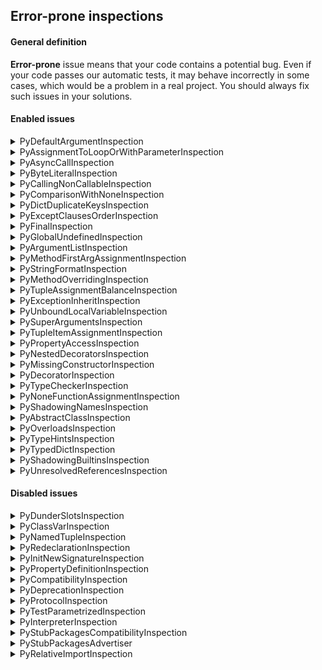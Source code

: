 ## Error-prone inspections

#### General definition

**Error-prone** issue means that your code contains a potential bug. 
Even if your code passes our automatic tests, it may behave incorrectly in some cases, 
which would be a problem in a real project. You should always fix such issues in your solutions.

#### Enabled issues

<details>
  <summary>PyDefaultArgumentInspection</summary>

Reports a problem when a mutable value as a list or dictionary is detected in a default value for an argument.

Default argument values are evaluated only once at function definition time, which means that modifying
the default value of the argument will affect all subsequent calls of that function.

Example:
```python
def f(args=[]):
    pass
```

Default description: `Default argument value is mutable`
</details>

<details>
  <summary>PyAssignmentToLoopOrWithParameterInspection</summary>

Checks for cases when you rewrite loop variable with inner loop. It finds all `with` and `for` statements,
takes variables declared by them and ensures none of parent `with` or `for` declares variable with the same name.

Example:
```python
for i in range(5):
    for i in range(20, 25):
        print("Inner", i)
    print("Outer", i)
```

Default description: `Variable ''{0}'' is already declared in ''for'' loop or ''with'' statement above`
</details>

<details>
  <summary>PyAsyncCallInspection</summary>
**TODO: why this inspection does not work?**

Reports coroutines that were called without using the `await` syntax.

Example:
```python
async def bar():
    pass


async def foo():
    bar()
```

Default description: `Missing await syntax in coroutine calls`
</details>

<details>
  <summary>PyByteLiteralInspection</summary>

Reports characters in byte literals that are outside ASCII range.

Example:
```python
s = b'№5'
```

Default description: `Byte literal contains characters > 255`
</details>

<details>
  <summary>PyCallingNonCallableInspection</summary>

Reports a problem when you are trying to call objects that are not callable, like, for example, properties.

Example:
```python
class Record:
    @property
    def as_json(self): json = Record().as_json()
```

Default descriptions:
- For objects: `'{0}'' object is not callable`
- For other cases: `''{0}'' is not callable`
- For expressions: `Expression is not callable`
</details>

<details>
  <summary>PyComparisonWithNoneInspection</summary>

Reports comparisons with `None`. That type of comparisons should always be done with is or is not,
never the equality operators.

Example:
```python
a = 2
if a == None:
    print("Success")
```

Default description: `Comparison with None performed with equality operators`
</details>

<details>
  <summary>PyDictDuplicateKeysInspection</summary>

Reports using the same value as the dictionary key twice.

Example:
```python
dic = {"a": [1, 2], "a": [3, 4]}
```
Note, the inspection indicates both cases and appears twice

Default description: `Dictionary contains duplicate keys ''{0}''`

</details>

<details>
  <summary>PyExceptClausesOrderInspection</summary>

Report cases when except clauses are not in the proper order,
from the more specific to the more generic, or one exception class is caught twice.

1. Example:
```python
def foo():
    pass


try:
    foo()
except Exception:
    pass
except Exception:
    pass
```

Default description: `Exception class ''{0}'' has already been caught`

2. Example:
```python
def foo():
    pass


try:
    foo()
except ValueError:
    pass
except UnicodeError:
    pass
```

Default description: `''{0}'', superclass of the exception class ''{1}'', has already been caught`
</details>

<details>
  <summary>PyFinalInspection</summary>

Reports invalid usages of final classes, methods and variables.

**ERROR-PRONE**
1. Example:
```python
from typing import final


@final
class A:
    pass


class B(A):
    pass
```

Default description: `{0} {1,choice,1#is|2#are} marked as ''@final'' and should not be subclassed`

**ERROR-PRONE**, DISABLE
2. Example:
```python
from typing import overload
from typing_extensions import final

class B:
    @overload
    def foo(self, a: int) -> int: ...

    @final
    @overload
    def foo(self, a: str) -> str: ...
```

Default description: `'@final' should be placed on the implementation` (only for stubs)

See - https://peps.python.org/pep-0591/

**ERROR-PRONE**
3. Example:
```python
from typing import final


class Dummy:
    @final
    def display(self):
        print("display from dummy")


class Demo(Dummy):
    def display(self):
        print("display from demo")
```

Default description: `''{0}'' is marked as ''@final'' and should not be overridden`

**BEST PRACTICE**
4. Example:
```python
from typing import overload, final


class Base:
    @overload
    def method(self, arg: int) -> int:
        pass

    @overload
    @final
    def method(self, x=None):
        pass
```

Default description: `'@final' should be placed on the implementation`

**ERROR-PRONE**
5. Example:
```python
from abc import ABCMeta, abstractmethod
from typing import final


class MyABC(metaclass=ABCMeta):
    @property
    @abstractmethod
    @final
    def my_abstract_property(self):
        ...
```

Default description: `'Final' could not be mixed with abstract decorators`

**ERROR-PRONE**
6. Example:
```python
from abc import ABCMeta, abstractmethod
from typing import final


@final
class MyABC(metaclass=ABCMeta):
    @property
    @abstractmethod
    def my_abstract_property(self):
        ...
```

Default description: `'Final' class could not contain abstract methods`

Note, the inspection indicates both cases and appears twice: `MyABC` and `my_abstract_property`

**BEST PRACTICE**
7. Example:
```python
from typing import final


@final
class MyABC:
    @final
    def foo(self):
        ...
```

Default description: `No need to mark method in 'Final' class as '@final'`

**ERROR-PRONE**
8. Example:
```python
from typing import final


@final
def foo():
    ...
```

Default description: `Non-method function could not be marked as '@final'`

**ERROR-PRONE**
9. Example:
```python
from typing import List, Final


def fun(x: Final[List[int]]) -> None:
    ...
```

Default description: `'Final' could not be used in annotations for function parameters`

**ERROR-PRONE**
10. Example:
```python
from typing import List, Final


def fun() -> Final[List[int]]:
    ...
```

Default description: `'Final' could not be used in annotation for a function return value`

**ERROR-PRONE**
11. Example:
```python
from typing_extensions import Final


class A:
    a: Final
```

Default description: `If assigned value is omitted, there should be an explicit type argument to 'Final'`

**ERROR-PRONE**
12. Example:
```python
from typing import Final


def fun():
    a: Final
```

Default description: `'Final' name should be initialized with a value`

**ERROR-PRONE**
13. Example:
```python
from typing import Final


class A:
    a: Final[int] = 1

    def __init__(self, a):
        self.a: Final[int] = a
```

Default description: `Already declared name could not be redefined as 'Final'`

**ERROR-PRONE**
14. Example:
```python
from typing import Final


class A:
    a: Final[int]

    def __init__(self):
        self.a: Final[str] = ""
```

Default description: `Either instance attribute or class attribute could be type hinted as 'Final'`

Note, the inspection indicates both cases and appears twice

**ERROR-PRONE**
15. Example:
```python
from typing import Final


class Mode:
    def __init__(self, title):
        self.a: Final[bool] = True


class Mode2(Mode):
    def __init__(self, title):
        super().__init__(title)
        self.a: Final[int] = 5
```

Default description: `''{0}'' is ''Final'' and could not be overridden`

**ERROR-PRONE**
16. Example:
```python
from typing import Final


class A:
    def foo(self):
        self.a: Final[int] = 5
```

Default description: `'Final' attribute should be declared in class body or '__init__'`

**ERROR-PRONE**
17. Example:
```python
from typing import Final


class Dummy:
    x: Final[int] = 1


class Demo(Dummy):
    x: str = ""

```

Default description: `''{0}'' is ''Final'' and could not be reassigned`

**ERROR-PRONE**
18. Example:
```python
from typing import Final, List


class A:
    a: List[Final] = 5
```

Default description: `'Final' could only be used as the outermost type`

**ERROR-PRONE**
19. Example:
```python
from typing import Final, List


class A:
    def foo(self):
        for i in range(0, 10):
            a: Final[int] = 5

```

Default description: `'Final' could not be used inside a loop`
</details>

<details>
  <summary>PyGlobalUndefinedInspection</summary>

Reports problems when a variable defined through the `global` statement is not defined in the module scope.

Example:
```python
def foo():
    global bar
    print(bar)
    foo()
```

Default description: `Global variable ''{0}'' is undefined at the module level`
</details>

<details>
  <summary>PyArgumentListInspection</summary>

Reports discrepancies between declared parameters and actual arguments,
as well as incorrect arguments, for example, duplicate named arguments, and incorrect argument order.

1. Example:
```python
class Foo:
    def __call__(self, p1: int, *, p2: str = "%"):
        return p2 * p1


bar = Foo()
bar(5, "#")
```

Default description: `Unexpected argument`, `Unexpected argument(s)`

2. Example:
```python
class Foo:
    def __call__(self, p1: int, *, p2: str = "%"):
        return p2 * p1


bar = Foo()
bar.__call__()
```

Default description: `Parameter ''{0}'' unfilled`, `Parameter(s) unfilled`

3. Example:
```python
from typing import overload


@overload
def foo(value: None) -> None:
    pass

@overload
def foo(value: int) -> str:
    pass

@overload
def foo(value: str) -> str:
    pass


def foo(value):
    return None


foo()
```

Default description: `Possible callees`

4. Example:
```python
def baddeco(): 
    pass

@baddeco
```

Default description: `Function ''{0}'' lacks a positional argument`

5. Example:
```python
def foo(d: dict):
    pass

foo(5)
```

Default description: `Expected a dictionary, got {0}`, '`Expected an iterable, got {0}`'
</details>

<details>
  <summary>PyMethodFirstArgAssignmentInspection</summary>

Reports cases when the first parameter, such as `self` or `cls`,
is reassigned in a method. Because in most cases, there are no objectives in such reassignment,
class Account: def calc(self, balance): if balance == 0: self = balance return selfthe IDE indicates an error.

Example:
```python
class Account:
    def calc(self, balance):
        if balance == 0:
            self = balance
        return self
```

Default description: `Method''s parameter ''{0}'' reassigned`
</details>

<details>
  <summary>PyStringFormatInspection</summary>

Reports errors in string formatting operations.

1. Example:
```python
"%s %s" % {'a': 1, 'b': 2}
```

Default description: `Format does not require a mapping`

2. Example:
```python
"Hello {a}".format()
```

Default description: `Key ''{0}'' has no corresponding argument`

3. Example:
```python
print('%d %s cost $%.2f' % ('incorrect type', 'bananas', 1.74))
```

Default description: `Unexpected type {0}`

4. Example:
```python
print('%(name1s' % {'name1': 'a'})
```

Default description: `Too few mapping keys`

5. Example:
```python
val = "The percentage is 92.27"
print("%s%" % val)
```

Default description: `Format specifier character missing`

6. Example:
```python
print("%(name)f(name)" % 23.2)
```

Default description: `Format requires a mapping`

7. Example:
```python
val = "The percentage is 92.27"
print("s%%" % val)
```

Default description: `Too many arguments for format string`

8. Example:
```python
val = "The percentage is 92.27"
print("%s%% %s%%" % val)
```

Default description: `Too few arguments for format string`

9. Example:
```python
print("{:,s}".format(1))
```

Default description: `The format options in chunk "{0}" are incompatible`

10. Example:
```python
print('{:+q}; {:+f}'.format(3.14, -3.14))
```

Default description: `Unsupported format character ''{0}''`

11. Example:
```python
print('{1} {}'.format(6, 7))
```

Default description: `Cannot switch from manual field specification to automatic field numbering`

12. Example:
```python
print('{} {1}'.format(6, 7))
```

Default description: `Cannot switch from automatic field numbering to manual field specification`

13. Example:
```python
print('Hello %b!' % b'World')
```

Default description: `Unsupported format character 'b'`

14. Example:
```python
print('work%(name)*d' % (12, 32))
```

Default description: `Cannot use '*' in formats when using a mapping`
</details>

<details>
  <summary>PyMethodOverridingInspection</summary>

Reports inconsistencies in overriding method signatures.

Example:
```python
class Book:
    def add_title(self):
        pass

        
class Novel(Book):
    def add_title(self, text):
        pass
```

Default description: `Signature of method ''{0}'' does not match signature of the base method in class ''{1}''`
</details>

<details>
  <summary>PyTupleAssignmentBalanceInspection</summary>

Reports cases when the number of expressions on the right-hand side and targets on
the left-hand side are not the same.

1. Example:
```python
*a, b = 1, 2
a, *b, c, *d = 1, 2, 3, 4, 5, 6
```

Default description: `Only one starred expression allowed in assignment`

2. Example:
```python
a, b = None
```

Default description: `Need more values to unpack`

3. Example:
```python
a, b = None, None, None
```

Default description: `Too many values to unpack`
</details>

<details>
  <summary>PyExceptionInheritInspection</summary>

Reports cases when a custom exception class is raised but does not inherit from the
builtin `Exception` class.

Example:
```python
class A:
    pass


def me_exception():
    raise A()
```

Default description: `Exception doesn't inherit from base 'Exception' class`
</details>

<details>
  <summary>PyUnboundLocalVariableInspection</summary>

Reports local variables referenced before assignment.

1. Example:
```python
def foo():
  var = "local"

  def bar():
    nonlocal var
    print(var)
    del var
    print(var)
```

Default description: `Local variable ''{0}'' might be referenced before assignment`

2. Example:
```python
def f1():
    nonlocal x
```

Default description: `Nonlocal variable ''{0}'' must be bound in an outer function scope`

3. Example:
```python
def foo() -> bool:
    pass


if foo(): 
    b = 1
print(b)
```

Default description: `Name ''{0}'' can be undefined`

4. Default description: `Function ''{0}'' is too large to analyse`

It appears if a `DFALimitExceededException` exception was thrown
</details>

<details>
  <summary>PySuperArgumentsInspection</summary>

Reports cases when any call to `super(A, B)` does not meet the following requirements:

- `B` is an instance of `A`
- `B` a subclass of `A`


Example:
```python
class Figure:
    def color(self):
        pass


class Rectangle(Figure):
    def color(self):
        pass


class Square(Figure):
    def color(self):
        return super(Rectangle, self).color()
```

Default description: `'{0}'' is not an instance or a subclass of ''{1}''`
</details>

<details>
  <summary>PyTupleItemAssignmentInspection</summary>

Reports assignments to a tuple item.

Example:
```python
t = ('red', 'blue', 'green', 'white')
t[3] = 'black'
```

Default description: `Tuples don't support item assignment`
</details>

<details>
  <summary>PyPropertyAccessInspection</summary>

Reports cases when properties are accessed inappropriately:

- Read-only properties are set
- Write-only properties are read
- Non-deletable properties are deleted

1. Example:
```python
class A(object):
    def s(self, v):
        self._v = v

    def g(self):
        return self._v

    def d(self):
        pass

    readonly = property(g)


a = A()
a.readonly += 1
```

Default description: `Property ''{0}'' cannot be set`

2. Example:
```python
class A(object):
    def s(self, v):
        self._v = v

    def g(self):
        return self._v

    def d(self):
        pass

    writeonly = property(None, s)


a = A()
a.writeonly += 1
```

Default description: `Property ''{0}'' cannot be read`

3. Example:
```python
class A(object):
    def s(self, v):
        self._v = v

    def g(self):
        return self._v

    def d(self):
        pass

    readonly = property(g)


a = A()
del a.readonly
```

Default description: `Property ''{0}'' cannot be deleted`
</details>

<details>
  <summary>PyNestedDecoratorsInspection</summary>

Reports problems with nesting decorators.
The inspection highlights the cases when `classmethod` or `staticmethod` is applied
before another decorator.

Example:
```python
def innocent(f):
    return f

class A:
    @innocent
    @classmethod
    def f2(cls):
        pass
```

Default description: `This decorator will not receive a callable it may expect; the built-in decorator returns a special object`
</details>

<details>
  <summary>PyMissingConstructorInspection</summary>

Reports cases when a call to the `super` constructor in a class is missed.

Example:
```python
class Fruit:
    def __init__(self):
        pass

        
class Pear(Fruit):
    def __init__(self):
        pass
```

Default description: `Call to __init__ of super class is missed`
</details>

<details>
  <summary>PyDecoratorInspection</summary>

Reports usages of `@classmethod` or `@staticmethod` decorators in methods outside a class.

Example:
```python
class C:
  @classmethod
  def foo(self):
    pass

@classmethod
def foo(self):
  print("Constructor C was called")
```

Default description: `Decorator {0} on a method outside the class`
</details>

<details>
  <summary>PyTypeCheckerInspection</summary>

Reports type errors in function call expressions, targets, and return values. In a dynamically typed language,
this is possible in a limited number of cases.

1. Example:
```python
from typing import TypedDict, List


class Point(TypedDict):
    x: int
    y: int


def a(x: List[int]) -> Point:
    return [x]
```

Default description: `Expected type ''{0}'', got ''{1}'' instead`

2. Example:
```python
from typing import TypedDict


class Point(TypedDict):
    x: int
    y: int


def d() -> Point:
    return {'x': 42, 'y': 42, 'k': 42}
```

Default description: `Extra key ''{0}'' for TypedDict ''{1}''`

3. Example:
```python
from typing import TypedDict


class Point(TypedDict):
    x: int
    y: int


def b(x: int) -> Point:
    return {'x': 42}
```

Default description: `TypedDict ''{0}'' has missing {1,choice,1#key|2#keys}: {2}`

4. Example:
```python
from typing import TypedDict


class Point(TypedDict):
    x: int
    y: int


def h(x) -> Point:
    x = 42
```

Default description: `Expected to return ''{0}'', got no return`

5. Example:
```python
class A:
    def __init__(self) -> int:
        pass
```

Default description: `__init__ should return None`

6. Example:
```python
class B1(type):
    meta_attr = "meta_attr"


class A1(metaclass=B1):
    pass


def print_unknown(a):
    print(a.unknown)


print_unknown(A1)
```

Default description: `Type ''{0}'' doesn't have expected {1,choice,1#attribute|2#attributes} {2}`

7. Default description: `Only a concrete class can be used where ''{0}'' (matched generic type ''{1}'') protocol is expected`

8. Example:
```python
from typing import Protocol, Type


class Proto(Protocol):
    def proto(self, i: int) -> None:
        pass


def foo(cls: Type[Proto]) -> None:
    pass


foo(Proto)
```

Default description: `Only a concrete class can be used where ''{0}'' protocol is expected`

9. Example:
```python
class User1(object):
    def __init__(self, x):
        """
        :type x: T
        :rtype: User1 of T
        """
        self.x = x

    def put(self, value):
        """
        :type value: T
        """
        self.x = value


c = User1(10)
c.put('foo')
```

Default description: `Expected type ''{0}'' (matched generic type ''{1}''), got ''{2}'' instead`

10. Example:
```python
import os.path


# not os.PathLike
class B:
    pass


b = B()

os.fspath(b)
```

Default descriptions: `Unexpected type(s):`, `Possible type(s):`

11. Example:
```python

```

**TODO: add examples**

Default descriptions: `Unexpected argument (from ParamSpec ''{0}'')`, `Parameter ''{0}'' unfilled (from ParamSpec ''{1}'')`
</details>

<details>
  <summary>PyNoneFunctionAssignmentInspection</summary>

Reports cases when an assignment is done on a function that does not return anything.

This inspection is similar to pylint inspection [E1111](https://docs.pylint.org/#id6).

Example:
```python
def just_print():
    print("Hello!")


action = just_print()
```

Default description: `Function ''{0}'' doesn''t return anything`
</details>

<details>
  <summary>PyShadowingNamesInspection</summary>

Reports shadowing names defined in outer scopes.

Example:
```python
def outer(p):
    def inner(p):
        pass
```

Default description: `Shadows name {0} from outer scope`
</details>

<details>
  <summary>PyAbstractClassInspection</summary>

Reports cases when not all abstract properties or methods are defined in a subclass.

Example:
```python
from abc import abstractmethod, ABC

class Figure(ABC):
    @abstractmethod
    def do_figure(self):
        pass

class Triangle(Figure):
    def do_triangle(self):
        pass
```

Default description: `Class {0} must implement all abstract methods`
</details>

<details>
  <summary>PyOverloadsInspection</summary>

Reports cases when overloads in regular Python files are placed after the implementation
or when their signatures are not compatible with the implementation.

1. Example:
```python
from typing import overload


class A:
    @overload
    def foo(self, value: None) -> None:
        pass

    @overload
    def foo(self, value: int) -> str:
        pass

    def foo(self, value):
        return None

    @overload
    def foo(self, value: str) -> str:
        pass
```

Default descriptions: `A series of @overload-decorated methods should always be followed by an implementation that is not @overload-ed`,
`A series of @overload-decorated functions should always be followed by an implementation that is not @overload-ed`

2. Example:
```python
from typing import overload


class A:
    @overload
    def foo(self) -> None:
        pass

    @overload
    def foo(self, value: str) -> str:
        pass

    def foo(self, value):
        return None
```

Default descriptions: `Signature of this @overload-decorated method is not compatible with the implementation`,
`Signature of this @overload-decorated function is not compatible with the implementation`

</details>

<details>
  <summary>PyTypeHintsInspection</summary>

Reports invalid usages of type hints.

1. Example:
```python
def func(xs: list[int]):
    pass
```

**TODO: it does not work**

Default description: `Builtin ''{0}'' cannot be parameterized directly`

2. Example:
```python
from typing import Self, Generic, TypeVar

T = TypeVar("T")


class A(Generic[T]):
    def foo(self):
        x: Self[int]
```

Default description: `'Self' cannot be parameterized`

3. Example:
```python
class A:
    def method(self, i: int):
        v1: self.B
        v2 = None
        print(self.B)

    class B:
        pass
```

Default description: `Invalid type 'self'`

4. Example:
```python
from typing import Literal

a: Literal = 1
```

Default description: `'Literal' must have at least one parameter`

5. Example:
```python
from typing import Annotated

a: Annotated[1]
```

Default description: `'Annotated' must be called with at least two arguments`

6. Example:
```python
a : int = None  # type: int
```

Default description: `Types specified both in a type comment and annotation`

7. Example:
```python
from typing import List, TypeVar

T0 = TypeVar('T0')
a: List[T0]
b: List[TypeVar('T1')]
```

Default description: `A 'TypeVar()' expression must always directly be assigned to a variable`

8. Example:
```python
from typing import TypeVar

T0 = TypeVar('T0')
print(T0)
T0 = TypeVar('T0')
```

Default description: `Type variables must not be redefined`

9. Example:
```python
from typing import TypeVar

name = 'T0'
T0 = TypeVar(name)
```

Default description: `'TypeVar()' expects a string literal as first argument`

10. Example:
```python
from typing import ParamSpec

name = 'T0'
T0 = ParamSpec(name)
```

Default description: `'ParamSpec()' expects a string literal as first argument`

11. Example:
```python
from typing import TypeVar

T0 = TypeVar('T0')
T1 = TypeVar('T2')
```

Default description: `The argument to 'TypeVar()' must be a string equal to the variable name to which it is assigned`

12. Example:
```python
from typing import ParamSpec

T0 = ParamSpec('T1')
```

Default description: `The argument to 'ParamSpec()' must be a string equal to the variable name to which it is assigned`

13. Example:
```python
from typing import TypeVar

T1 = TypeVar('T1', contravariant=True, covariant=True)
```

Default description: `Bivariant type variables are not supported`

14. Example:
```python
from typing import TypeVar

T2 = TypeVar('T2', int, str, bound=str)
```

Default description: `Constraints cannot be combined with bound=…`

15. Example:
```python
from typing import TypeVar

T1 = TypeVar('T1', int)
```

Default description: `A single constraint is not allowed`

16. Example:
```python
from typing import TypeVar, List

T1 = TypeVar('T1', int, str)

T2 = TypeVar('T2', int, List[T1])
```

Default description: `Constraints cannot be parametrized by type variables`

17. Example:
```python
from typing import TypeVar

T = TypeVar("T")


class A:
    pass


assert isinstance(A(), T)
```

Default description: `Type variables cannot be used with instance and class checks`

18. Example:
```python
from typing import Union

class A:
 pass

assert isinstance(A(), Union)
```

Default description: `'{0}'' cannot be used with instance and class checks`, `Parameterized generics cannot be used with instance and class checks`

19. Example:
```python
from typing import Union


def a(b: Union(int, str)):
    pass
```

Default description: `Generics should be specified through square brackets`

20. Example:
```python
from typing import Generic


class A(Generic):
    pass
```

Default description: `Cannot inherit from plain 'Generic'`

21. Example:
```python
from typing import Generic, TypeVar

T = TypeVar('T')
S = TypeVar('S')


class C(Generic[T], Generic[S]):
    pass
```

Default description: `Cannot inherit from 'Generic[...]' multiple times`

22. Example:
```python
from typing import Generic, TypeVar, Iterable

T = TypeVar('T')
S = TypeVar('S')


class C(Generic[T], Iterable[S]):
    pass
```

Default description: `Some type variables ({0}) are not listed in ''Generic[{1}]''`

23. Example:
```python
from typing_extensions import Literal

a: Literal[1 + 2]
```

Default description: `'Literal' may be parameterized with literal ints, byte and unicode strings, bools, Enum values, None, other literal types, or type aliases to other literal types`

24. Example:
```python
from typing import Generic


class A1(Generic[0]):
    pass
```

Default description: `Parameters to 'Generic[...]' must all be type variables`

25. Example:
```python
from typing import Generic, TypeVar

T = TypeVar('T')


class C(Generic[T, T]):
    pass
```

Default description: `Parameters to 'Generic[...]' must all be unique`

26. Example:
```python
from typing import Callable

d: Callable[...]
```

Default description: `'Callable' must be used as 'Callable[[arg, ...], result]'`

27. Example:
```python
from typing import Callable

e: Callable[int, str]
```

**We can see this inspection inside IDE, byt by some reason we can not see it through API**

Default description: `'Callable' first parameter must be a parameter expression`

28. Example:
```python
from typing import Callable

foo1: Callable[[int], [int]] = None
```

Default description: `Parameters to generic types must be types`

29. Example:
```python
def undefined() -> int:
    pass

a1 = undefined()  # type: int

b2, (c2, d2) = undefined()  # type: int, (int)
```

**We can see this inspection inside IDE, byt by some reason we can not see it through API**

Default description: `Type comment cannot be matched with unpacked variables`

30. Example:
```python
class Bar:
    def egg12(self, a, b):
         # type: (Bar) -> None
        pass
```

Default description: `Type signature has too few arguments`

31. Example:
```python
class Bar:
    def spam1(self):
        # type: (Bar, int) -> None
        pass
```

Default description: `Type signature has too many arguments`

32. Example:
```python
class Bar:
    def spam2(self):
        # type: (int) -> None
        pass
```

Default description: `The type of self ''{0}'' is not a supertype of its class ''{1}''`

33. Example:
```python
class A:
    def method(self, b):
        b.a: int = 1
```

Default description: `Non-self attribute could not be type hinted`

33. Example:
```python
from typing import TypeAlias

Alias: TypeAlias[int]
```

Default description: `'TypeAlias' must be used as standalone type hint`

34. Example:
```python
from typing import TypeAlias

Alias: TypeAlias
```

Default description: `Type alias must be immediately initialized`

35. Example:
```python
from typing import TypeAlias

def func():
   Alias: TypeAlias = str
```

Default description: `Type alias must be top-level declaration`

36. Example:
```python
from typing import TypeAlias

Alias = TypeAlias[int]
```

Default description: `'TypeAlias' cannot be parameterized`

37. Example:
```python
from __future__ import annotations
from typing import Self


class SomeClass:
    @staticmethod
    def foo(bar: Self) -> Self:
        return bar
```

Default description: `Cannot use 'Self' in staticmethod`

38. Example:
```python
from typing import Self


def foo() -> Self:
    pass
```

Default description: `Cannot use 'Self' outside class`

39. Example:
```python
from __future__ import annotations
from typing import Self


class SomeClass:
    def foo(self: SomeClass, bar: Self) -> Self:
        return self
```

Default description: `Cannot use 'Self' if 'self' parameter is not 'Self' annotated`

40. Example:
```python
from __future__ import annotations
from typing import Self


class SomeClass:
    @classmethod
    def foo(cls: SomeClass, bar: Self) -> Self:
        return self
```

Default description: `Cannot use 'Self' if 'cls' parameter is not 'Self' annotated`
</details>

<details>
  <summary>PyTypedDictInspection</summary>

Reports invalid definition and usage of TypedDict.

1. Example:
```python
from typing import TypedDict


class Movie(TypedDict):
   name: str
   year: int


year = 'year'
year2 = year
m = Movie(name='Alien', year=1979)
years_since_epoch = m[year2] - 1970
year = 42
print(m[year])
```

Default description: `TypedDict key must be a string literal; expected one of ({0})`

2. Example:
```python
from typing import TypedDict


class X(TypedDict):
    x: int


x = X()
x.get('y', 67)
```

Default descriptions: `TypedDict "{0}" has no key ''{1}''`, `TypedDict "{0}" has no keys ({1})`

3. Example:
```python
from typing import TypedDict

Movie2 = TypedDict('Movie', {'name': str, 'year': int}, total=False)
```

Default description: `First argument has to match the variable name`

4. Example:
```python
from typing import TypedDict, NamedTuple


class Bastard:
    pass


class X(TypedDict):
    x: int


class XYZ(X, Bastard):
    z: bool
```

Default description: `TypedDict cannot inherit from a non-TypedDict base class`

5. Example:
```python
from typing import TypedDict

class Movie(TypedDict, metaclass=Meta):
   name: str
```

Default description: `Specifying a metaclass is not allowed in TypedDict`

6. Example:
```python
from typing import TypedDict


class X(TypedDict):
    y: int


class Y(TypedDict):
    y: str


class XYZ(X, Y):
    y: bool
```

Default descriptions: `Cannot overwrite TypedDict field ''{0}'' while merging`, `Cannot overwrite TypedDict field`

7. Example:
```python
from typing import TypedDict


class Movie(TypedDict):
    name: str

    def my_method(self):
        pass


class Horror:
    def __init__(self):
        ...
```

Default description: `Invalid statement in TypedDict definition; expected 'field_name: field_type'`

8. Example:
```python
from typing import TypedDict


class Movie(TypedDict):
    name: str
    year: int = 42
```

Default description: `Right-hand side values are not supported in TypedDict`

9. Example:
```python
from typing import TypedDict


class Movie(TypedDict):
    name: str
    year: int


class HorrorMovie(Movie, total=False):
    based_on_book: bool


year = 'year'
year2 = year
m = HorrorMovie(name='Alien', year=1979)
del (m['based_on_book'], m['name'])
```

Default description: `Key ''{0}'' of TypedDict ''{1}'' cannot be deleted`

10. Example:
```python
from typing import TypedDict


class Movie(TypedDict):
    name: str
    year: int


class Horror(Movie, total=False):
    based_on_book: bool


m = Horror(name='Alien', year=1979)
m.clear()
```

Default description: `This operation might break TypedDict consistency`

11. Example:
```python
from typing import TypedDict


class X(TypedDict):
    x: int


x = X()
x.get(42, 67)
```

Default description: `Key should be string`

12. Example:
```python
from typing import TypedDict, Any, Optional


class Movie(TypedDict):
    name: Optional[int]
    smth: type
    smthElse: Any
    year: 2
```

Default description: `Value must be a type`

13. Example:
```python
from typing import TypedDict


class X(TypedDict, total=1):
    x: int
```

Default description: `Value of 'total' must be True or False`

14. Example:
```python
from typing import TypedDict, Optional


class Movie(TypedDict):
    name: str
    year: Optional[int]


class Horror(Movie, total=False):
    based_on_book: bool


m = Horror(name='Alien', year=1979)
d = {'name': 'Garden State', 'year': 2004}
m.update(d)
m.update({'name': 'Garden State', 'year': '2004', 'based_on': 'book'})
```

Default description: `TypedDict "{0}" cannot have key ''{1}''`

15. Example:
```python

```

**TODO: add example**

Default description: `Cannot add a non-string key to TypedDict "{0}"`

16. Example:
```python
from typing_extensions import Required

x: Required[int]
```

Default description: `''{0}'' can be used only in a TypedDict definition`

17. Example:
```python
from typing_extensions import TypedDict, Required, NotRequired


class A(TypedDict):
    x: Required[NotRequired[int]]
    y: Required[int]
    z: NotRequired[int]
```

Default description: `Key cannot be required and not required at the same time`

18. Example:
```python
from typing_extensions import TypedDict, Annotated, Required, NotRequired

Alternative = TypedDict("Alternative", {'x': Annotated[Required[int], "constraint"],
                                        'y': NotRequired[Required[int], "constraint"]})
```

Default description: `''{0}'' must have exactly one type argument`
</details>

<details>
  <summary>PyShadowingBuiltinsInspection</summary>

Reports shadowing built-in names, such as `len` or `list`.

1. Example:
```python
def len(a, b, c):
    d = a + b + c
    return d
```

Default description: `Shadows built-in name ''{0}''`
</details>

<details>
  <summary>PyUnresolvedReferencesInspection</summary>

Reports references in your code that cannot be resolved.

1. Example:
```python
def print_string():
    print(s.abc())
```

Default description: `Unresolved reference ''{0}''`

2. Example:
```python
def f(x):
    try:
        from foo import StringIO
    except Exception:
        pass
    return x
```

Default descriptions: `Module ''{0}'' not found`, `No module named ''{0}''`

3. Example:
```python
from io import BytesIO

fd = BytesIO(b'foo')
fd.foo()
```

Default description: `Unresolved attribute reference ''{0}'' for class ''{1}''`

4. Example:
```python
class MyClass(object):
    def method(self):
        pass

    @staticmethod
    def static_method():
        pass


MyClass.method.__defaults__
```

Default description: `Cannot find reference ''{0}'' in ''{1}''`

5. Example:
```python
def assign1():
    class B(object):
        __slots__ = ['foo']

    b = B()
    b.bar = 1
```

Default description: `'{0}'' object has no attribute ''{1}''`

6. Example:

Default description: `Import resolves to its containing file`

7. Example:
```python
class Foo(object):
    def __getitem__(self, item):
        return item

a = Foo[0]
```

Default description: `Class ''{0}'' does not define ''{1}'', so the ''{2}'' operator cannot be used on its instances`

8. Example:
```python

```

**TODO: add example**

Default description: `Function ''{0}'' does not have a parameter ''{1}''`
</details>

#### Disabled issues

<details>
  <summary>PyDunderSlotsInspection</summary>

Reports invalid usages of a class with __slots__ definitions.

1. Example:
```python
class C(object):
    __slots__ = ('x',)
    x = 0
```

Default description: `'{0}'' in __slots__ conflicts with a class variable`

2. Example:
```python
class Foo:
    __slots__ = ['foo', 'bar']

    
foo = Foo()
foo.baz = 'spam'
```

Default description: `''{0}'' object attribute ''{1}'' is read-only`
</details>

<details>
  <summary>PyClassVarInspection</summary>

1. Example:
```python
from typing import ClassVar


class Cat:
    color: ClassVar[str] = "white"
    weight: int

    def __init__(self, weight: int):
        self.weight = weight
        Cat.color = "black"
        my_cat = Cat(5)
        my_cat.color = "gray"
```

Default description: `Cannot assign to class variable ''{0}'' via instance`

2. Example:
```python
from typing import ClassVar

color: ClassVar[str] = "white"
```

Default description: `'ClassVar' can only be used for assignments in class body`

3. Example:
```python
from typing import ClassVar


def foo():
    color: ClassVar[str] = "white"
```

Default description: `ClassVar' cannot be used in annotations for local variables`

4. Example:
```python
from typing import ClassVar


class A:
    color: ClassVar[str] = "white"


class B(A):
    color: int = 5
```

Default description: `Cannot override class variable ''{0}'' (previously declared on base class ''{1}'') with instance variable`

5. Example:
```python
from typing import ClassVar


class A:
    color: int = 5


class B(A):
    color: ClassVar[str] = "white"
```

Default description: `Cannot override instance variable ''{0}'' (previously declared on base class ''{1}'') with class variable`

6. Example:
```python
from typing import ClassVar


def foo(color: ClassVar[str]):
    pass
```

Default description: `'ClassVar' cannot be used in annotations for function parameters`

7. Example:
```python
from typing import ClassVar


def foo() -> ClassVar[str]:
    pass
```

Default description: `'ClassVar' cannot be used in annotation for a function return value`

8. Example:
```python
from typing import ClassVar, TypeVar, List

T = TypeVar("T")


class A:
    color: ClassVar[List[T]] = []
```

Default description: `'ClassVar' parameter cannot include type variables`
</details>

<details>
  <summary>PyNamedTupleInspection</summary>

Reports invalid definition of a `typing.NamedTuple`.

Example:
```python
import typing

class FullName(typing.NamedTuple):
    first: str
    last: str = ""
    middle: str
```

Default description: `Fields with a default value must come after any fields without a default.`
</details>

<details>
  <summary>PyRedeclarationInspection</summary>

Reports unconditional redeclarations of names without being used in between.

Example:
```python
def x():
    pass

x = 2
```

Default description: `Redeclared ''{0}'' defined above without usage`
</details>

<details>
  <summary>PyInitNewSignatureInspection</summary>

Reports incompatible signatures of the `__new__` and `__init__` methods.

Example:
```python
class MyClass(object):
    def __new__(cls, arg1):
        return super().__new__(cls)

    def __init__(self):
        pass
```

Default descriptions: `Signature is not compatible to __init__`, `Signature is not compatible to __new__`
</details>

<details>
  <summary>PyPropertyDefinitionInspection</summary>

Reports problems with the arguments of `property()` and functions annotated with `@property`.

1. Example:
```python

```

**TODO: add example**

Default description: `The doc parameter should be a string`

2. Example:
```python

```

**TODO: add example**

Default description: `Strange argument; a callable is expected`

3. Example:
```python
import abc


class A(object):
  def __init__(self):
    self._x = 1
      
  @property
  def boo(self):
    return self._x

  @boo.setter
  def boo1(self, x):
    self._x = x
```

Default description: `Names of function and decorator don't match; property accessor is not created`

4. Example:
```python
import abc


class A:
    @property
    def normal_property(self):
        pass
```

Default description: `Getter should return or yield something`

5. Example:
```python
import abc


class A(object):
  def __init__(self):
    self._x = 1

  @property
  def moo(self):
    pass

  @moo.setter
  def moo(self, x):
    return 1
```

Default description: `Setter should not return a value`

6. Example:
```python
import abc


class A(object):
  def __init__(self):
    self._x = 1

  @property
  def moo(self):
    pass

  @moo.deleter
  def moo(self):
    return self._x
```

Default description: `Deleter should not return a value`

7. Example:
```python
class C:
    @property
    def abc(self):
        pass

    @abc.getter
    def abc(self, v1, v2): # Getter signature should be (self, value)
        pass
```

Default description: `Getter signature should be (self)`

8. Example:
```python
class C:
    @property
    def abc(self):
        pass

    @abc.setter
    def abc(self, v1, v2): # Setter signature should be (self, value)
        pass
```

Default description: `Setter signature should be (self, value)`

9. Example:
```python
class C:
    @property
    def abc(self):
        pass

    @abc.deleter
    def abc(self, v1): # Delete signature should be (self)
        pass
```

Default description: `Deleter signature should be (self)`
</details>

<details>
  <summary>PyCompatibilityInspection</summary>

Reports incompatibility with the specified versions of Python.
Enable this inspection if you need your code to be compatible with a range of Python versions,
for example, if you are building a library.

Probably we need to disable this inspection, because it includes a lot of errors,
but usually students don't use old features
</details>

<details>
  <summary>PyDeprecationInspection</summary>

Reports usages of Python functions, or methods that are marked as deprecated
and raise the `DeprecationWarning` or `PendingDeprecationWarning` warning.

Also, this inspection highlights usages of `abc.abstractstaticmethod`, `abc.abstractproperty`,
and `abc.abstractclassmethod` decorators.

Example:
```python
class Foo:
    @property
    def bar(self):
        import warnings
        warnings.warn("this is deprecated", DeprecationWarning, 2)
        return 5

        
foo = Foo()
print(foo.bar)
```

Default description: `''{0}'' is deprecated since Python 3.3. Use ''{1}'' with ''{2}'' instead`,
`this is deprecated`
</details>

<details>
  <summary>PyProtocolInspection</summary>

Reports invalid definitions and usages of protocols introduced in [PEP-544](https://peps.python.org/pep-0544/).

1. Example:
```python
from typing import Protocol


class MyProto1(Protocol):
    pass


class A:
    pass


class D(A, MyProto1, Protocol):
    pass
```

Default description: `All bases of a protocol must be protocols`

2. Example:
```python
from typing import Protocol

class Closable2(Protocol):
    def close(self):
        pass


class ClosableImpl:
    def close(self):
        pass


assert isinstance(ClosableImpl(), Closable2)
```

Default description: `Only @runtime_checkable protocols can be used with instance and class checks`

3. Example:
```python
from typing import NewType, Protocol


class Id1(Protocol):
    code: int


UserId1 = NewType('UserId1', Id1)
```

Default description: `NewType cannot be used with protocol classes`

4. Example:
```python
from typing import Protocol


class MyProtocol(Protocol):
    attr: int

    def func(self, p: int) -> str:
        pass


class MyClass1(MyProtocol):
    def __init__(self, attr: int) -> None:
        self.attr = attr

    def func(self, p: str) -> int:
        pass
```

Default description: `Type of ''{0}'' is incompatible with ''{1}''`
</details>

<details>
  <summary>PyTestParametrizedInspection</summary>

Reports functions that are decorated with `@pytest.mark.parametrize` but do not have arguments
to accept parameters of the decorator.

Default description: `Incorrect arguments in @pytest.mark.parametrize`
</details>

<details>
  <summary>PyInterpreterInspection</summary>

Reports problems if there is no Python interpreter configured for the project or if the interpreter is invalid.
Without a properly configured interpreter, you cannot execute your Python scripts and benefit
from some Python code insight features.
</details>

<details>
  <summary>PyStubPackagesCompatibilityInspection</summary>

Reports stub packages that do not support the version of the corresponding runtime package.
</details>

<details>
  <summary>PyStubPackagesAdvertiser</summary>

Reports availability of stub packages.
</details>


<details>
  <summary>PyRelativeImportInspection</summary>

Reports usages of relative imports inside plain directories,
for example, directories neither containing '__init__.py' nor explicitly marked as namespace packages.
</details>
